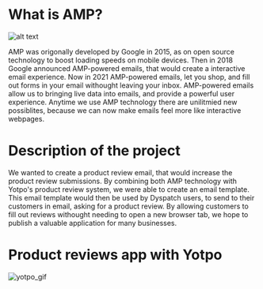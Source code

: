 
# What is AMP?

![alt text](https://esourcecapital.it/wp-content/uploads/2018/03/google-incorpora-amp-no-gmail-1.jpg "")

 AMP was origonally developed by Google in 2015, as on open source technology to boost loading speeds on mobile devices.
 Then in 2018 Google announced AMP-powered emails, that would create a interactive email experience.
 Now in 2021 AMP-powered emails, let you shop, and fill out forms in your email withought leaving your inbox.
 AMP-powered emails allow us to bringing live data into emails, and provide a powerful user experience.
 Anytime we use AMP technology there are unilitmied new possiblites, because we can now make emails feel more like interactive webpages.


# Description of the project
We wanted to create a product review email, that would increase the product review submissions. By combining both AMP technology with Yotpo's product review system, we were able to create an email template. This email template would then be used by Dyspatch users, to send to their customers in email, asking for a product review. 
By allowing customers to fill out reviews withought needing to open a new browser tab, we hope to publish a valuable application for many businesses.


# Product reviews app with Yotpo
![yotpo_gif](https://user-images.githubusercontent.com/77651757/126915617-3d8bf30a-736e-4477-b2c3-e8f851f84839.gif)




